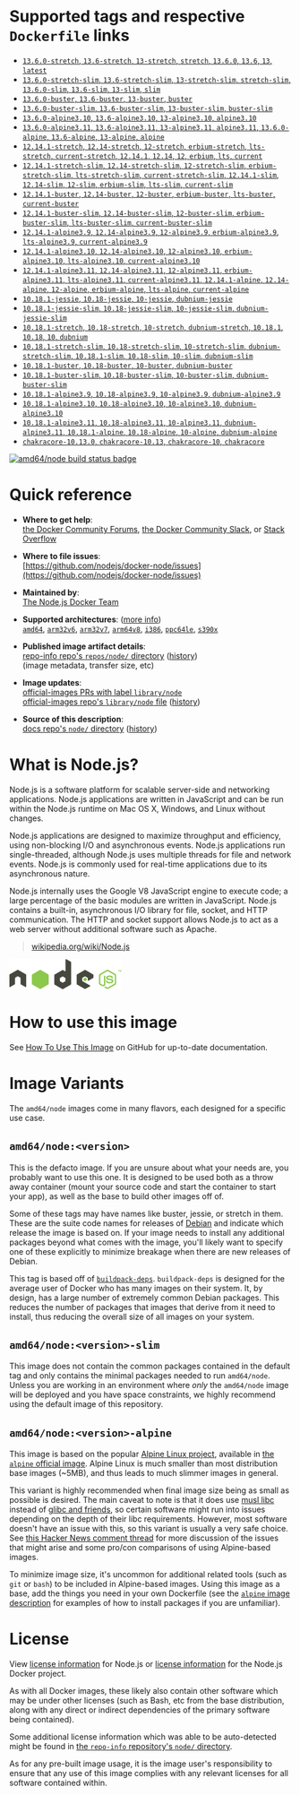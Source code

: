 <!--

********************************************************************************

WARNING:

    DO NOT EDIT "node/README.md"

    IT IS AUTO-GENERATED

    (from the other files in "node/" combined with a set of templates)

********************************************************************************

-->

# Supported tags and respective `Dockerfile` links

-	[`13.6.0-stretch`, `13.6-stretch`, `13-stretch`, `stretch`, `13.6.0`, `13.6`, `13`, `latest`](https://github.com/nodejs/docker-node/blob/8b8eebe2667b04d50f85535e2504fcbfd4675930/13/stretch/Dockerfile)
-	[`13.6.0-stretch-slim`, `13.6-stretch-slim`, `13-stretch-slim`, `stretch-slim`, `13.6.0-slim`, `13.6-slim`, `13-slim`, `slim`](https://github.com/nodejs/docker-node/blob/cd046b99024274af8a782bc7fb722a89f65ecfdc/13/stretch-slim/Dockerfile)
-	[`13.6.0-buster`, `13.6-buster`, `13-buster`, `buster`](https://github.com/nodejs/docker-node/blob/8b8eebe2667b04d50f85535e2504fcbfd4675930/13/buster/Dockerfile)
-	[`13.6.0-buster-slim`, `13.6-buster-slim`, `13-buster-slim`, `buster-slim`](https://github.com/nodejs/docker-node/blob/cd046b99024274af8a782bc7fb722a89f65ecfdc/13/buster-slim/Dockerfile)
-	[`13.6.0-alpine3.10`, `13.6-alpine3.10`, `13-alpine3.10`, `alpine3.10`](https://github.com/nodejs/docker-node/blob/8b8eebe2667b04d50f85535e2504fcbfd4675930/13/alpine3.10/Dockerfile)
-	[`13.6.0-alpine3.11`, `13.6-alpine3.11`, `13-alpine3.11`, `alpine3.11`, `13.6.0-alpine`, `13.6-alpine`, `13-alpine`, `alpine`](https://github.com/nodejs/docker-node/blob/8b8eebe2667b04d50f85535e2504fcbfd4675930/13/alpine3.11/Dockerfile)
-	[`12.14.1-stretch`, `12.14-stretch`, `12-stretch`, `erbium-stretch`, `lts-stretch`, `current-stretch`, `12.14.1`, `12.14`, `12`, `erbium`, `lts`, `current`](https://github.com/nodejs/docker-node/blob/8b8eebe2667b04d50f85535e2504fcbfd4675930/12/stretch/Dockerfile)
-	[`12.14.1-stretch-slim`, `12.14-stretch-slim`, `12-stretch-slim`, `erbium-stretch-slim`, `lts-stretch-slim`, `current-stretch-slim`, `12.14.1-slim`, `12.14-slim`, `12-slim`, `erbium-slim`, `lts-slim`, `current-slim`](https://github.com/nodejs/docker-node/blob/cd046b99024274af8a782bc7fb722a89f65ecfdc/12/stretch-slim/Dockerfile)
-	[`12.14.1-buster`, `12.14-buster`, `12-buster`, `erbium-buster`, `lts-buster`, `current-buster`](https://github.com/nodejs/docker-node/blob/8b8eebe2667b04d50f85535e2504fcbfd4675930/12/buster/Dockerfile)
-	[`12.14.1-buster-slim`, `12.14-buster-slim`, `12-buster-slim`, `erbium-buster-slim`, `lts-buster-slim`, `current-buster-slim`](https://github.com/nodejs/docker-node/blob/cd046b99024274af8a782bc7fb722a89f65ecfdc/12/buster-slim/Dockerfile)
-	[`12.14.1-alpine3.9`, `12.14-alpine3.9`, `12-alpine3.9`, `erbium-alpine3.9`, `lts-alpine3.9`, `current-alpine3.9`](https://github.com/nodejs/docker-node/blob/8b8eebe2667b04d50f85535e2504fcbfd4675930/12/alpine3.9/Dockerfile)
-	[`12.14.1-alpine3.10`, `12.14-alpine3.10`, `12-alpine3.10`, `erbium-alpine3.10`, `lts-alpine3.10`, `current-alpine3.10`](https://github.com/nodejs/docker-node/blob/8b8eebe2667b04d50f85535e2504fcbfd4675930/12/alpine3.10/Dockerfile)
-	[`12.14.1-alpine3.11`, `12.14-alpine3.11`, `12-alpine3.11`, `erbium-alpine3.11`, `lts-alpine3.11`, `current-alpine3.11`, `12.14.1-alpine`, `12.14-alpine`, `12-alpine`, `erbium-alpine`, `lts-alpine`, `current-alpine`](https://github.com/nodejs/docker-node/blob/8b8eebe2667b04d50f85535e2504fcbfd4675930/12/alpine3.11/Dockerfile)
-	[`10.18.1-jessie`, `10.18-jessie`, `10-jessie`, `dubnium-jessie`](https://github.com/nodejs/docker-node/blob/e756350f8b873cec2faa2cf2bad92ba8c7884ed4/10/jessie/Dockerfile)
-	[`10.18.1-jessie-slim`, `10.18-jessie-slim`, `10-jessie-slim`, `dubnium-jessie-slim`](https://github.com/nodejs/docker-node/blob/e756350f8b873cec2faa2cf2bad92ba8c7884ed4/10/jessie-slim/Dockerfile)
-	[`10.18.1-stretch`, `10.18-stretch`, `10-stretch`, `dubnium-stretch`, `10.18.1`, `10.18`, `10`, `dubnium`](https://github.com/nodejs/docker-node/blob/e756350f8b873cec2faa2cf2bad92ba8c7884ed4/10/stretch/Dockerfile)
-	[`10.18.1-stretch-slim`, `10.18-stretch-slim`, `10-stretch-slim`, `dubnium-stretch-slim`, `10.18.1-slim`, `10.18-slim`, `10-slim`, `dubnium-slim`](https://github.com/nodejs/docker-node/blob/e756350f8b873cec2faa2cf2bad92ba8c7884ed4/10/stretch-slim/Dockerfile)
-	[`10.18.1-buster`, `10.18-buster`, `10-buster`, `dubnium-buster`](https://github.com/nodejs/docker-node/blob/e756350f8b873cec2faa2cf2bad92ba8c7884ed4/10/buster/Dockerfile)
-	[`10.18.1-buster-slim`, `10.18-buster-slim`, `10-buster-slim`, `dubnium-buster-slim`](https://github.com/nodejs/docker-node/blob/e756350f8b873cec2faa2cf2bad92ba8c7884ed4/10/buster-slim/Dockerfile)
-	[`10.18.1-alpine3.9`, `10.18-alpine3.9`, `10-alpine3.9`, `dubnium-alpine3.9`](https://github.com/nodejs/docker-node/blob/e756350f8b873cec2faa2cf2bad92ba8c7884ed4/10/alpine3.9/Dockerfile)
-	[`10.18.1-alpine3.10`, `10.18-alpine3.10`, `10-alpine3.10`, `dubnium-alpine3.10`](https://github.com/nodejs/docker-node/blob/e756350f8b873cec2faa2cf2bad92ba8c7884ed4/10/alpine3.10/Dockerfile)
-	[`10.18.1-alpine3.11`, `10.18-alpine3.11`, `10-alpine3.11`, `dubnium-alpine3.11`, `10.18.1-alpine`, `10.18-alpine`, `10-alpine`, `dubnium-alpine`](https://github.com/nodejs/docker-node/blob/e756350f8b873cec2faa2cf2bad92ba8c7884ed4/10/alpine3.11/Dockerfile)
-	[`chakracore-10.13.0`, `chakracore-10.13`, `chakracore-10`, `chakracore`](https://github.com/nodejs/docker-node/blob/3c10e908934690b6af4f8f83b7e5e1da49926b34/chakracore/10/Dockerfile)

[![amd64/node build status badge](https://img.shields.io/jenkins/s/https/doi-janky.infosiftr.net/job/multiarch/job/amd64/job/node.svg?label=amd64/node%20%20build%20job)](https://doi-janky.infosiftr.net/job/multiarch/job/amd64/job/node/)

# Quick reference

-	**Where to get help**:  
	[the Docker Community Forums](https://forums.docker.com/), [the Docker Community Slack](http://dockr.ly/slack), or [Stack Overflow](https://stackoverflow.com/search?tab=newest&q=docker)

-	**Where to file issues**:  
	[https://github.com/nodejs/docker-node/issues](https://github.com/nodejs/docker-node/issues)

-	**Maintained by**:  
	[The Node.js Docker Team](https://github.com/nodejs/docker-node)

-	**Supported architectures**: ([more info](https://github.com/docker-library/official-images#architectures-other-than-amd64))  
	[`amd64`](https://hub.docker.com/r/amd64/node/), [`arm32v6`](https://hub.docker.com/r/arm32v6/node/), [`arm32v7`](https://hub.docker.com/r/arm32v7/node/), [`arm64v8`](https://hub.docker.com/r/arm64v8/node/), [`i386`](https://hub.docker.com/r/i386/node/), [`ppc64le`](https://hub.docker.com/r/ppc64le/node/), [`s390x`](https://hub.docker.com/r/s390x/node/)

-	**Published image artifact details**:  
	[repo-info repo's `repos/node/` directory](https://github.com/docker-library/repo-info/blob/master/repos/node) ([history](https://github.com/docker-library/repo-info/commits/master/repos/node))  
	(image metadata, transfer size, etc)

-	**Image updates**:  
	[official-images PRs with label `library/node`](https://github.com/docker-library/official-images/pulls?q=label%3Alibrary%2Fnode)  
	[official-images repo's `library/node` file](https://github.com/docker-library/official-images/blob/master/library/node) ([history](https://github.com/docker-library/official-images/commits/master/library/node))

-	**Source of this description**:  
	[docs repo's `node/` directory](https://github.com/docker-library/docs/tree/master/node) ([history](https://github.com/docker-library/docs/commits/master/node))

# What is Node.js?

Node.js is a software platform for scalable server-side and networking applications. Node.js applications are written in JavaScript and can be run within the Node.js runtime on Mac OS X, Windows, and Linux without changes.

Node.js applications are designed to maximize throughput and efficiency, using non-blocking I/O and asynchronous events. Node.js applications run single-threaded, although Node.js uses multiple threads for file and network events. Node.js is commonly used for real-time applications due to its asynchronous nature.

Node.js internally uses the Google V8 JavaScript engine to execute code; a large percentage of the basic modules are written in JavaScript. Node.js contains a built-in, asynchronous I/O library for file, socket, and HTTP communication. The HTTP and socket support allows Node.js to act as a web server without additional software such as Apache.

> [wikipedia.org/wiki/Node.js](https://en.wikipedia.org/wiki/Node.js)

![logo](https://raw.githubusercontent.com/docker-library/docs/01c12653951b2fe592c1f93a13b4e289ada0e3a1/node/logo.png)

# How to use this image

See [How To Use This Image](https://github.com/nodejs/docker-node/blob/master/README.md#how-to-use-this-image) on GitHub for up-to-date documentation.

# Image Variants

The `amd64/node` images come in many flavors, each designed for a specific use case.

## `amd64/node:<version>`

This is the defacto image. If you are unsure about what your needs are, you probably want to use this one. It is designed to be used both as a throw away container (mount your source code and start the container to start your app), as well as the base to build other images off of.

Some of these tags may have names like buster, jessie, or stretch in them. These are the suite code names for releases of [Debian](https://wiki.debian.org/DebianReleases) and indicate which release the image is based on. If your image needs to install any additional packages beyond what comes with the image, you'll likely want to specify one of these explicitly to minimize breakage when there are new releases of Debian.

This tag is based off of [`buildpack-deps`](https://hub.docker.com/_/buildpack-deps/). `buildpack-deps` is designed for the average user of Docker who has many images on their system. It, by design, has a large number of extremely common Debian packages. This reduces the number of packages that images that derive from it need to install, thus reducing the overall size of all images on your system.

## `amd64/node:<version>-slim`

This image does not contain the common packages contained in the default tag and only contains the minimal packages needed to run `amd64/node`. Unless you are working in an environment where *only* the `amd64/node` image will be deployed and you have space constraints, we highly recommend using the default image of this repository.

## `amd64/node:<version>-alpine`

This image is based on the popular [Alpine Linux project](http://alpinelinux.org), available in [the `alpine` official image](https://hub.docker.com/_/alpine). Alpine Linux is much smaller than most distribution base images (~5MB), and thus leads to much slimmer images in general.

This variant is highly recommended when final image size being as small as possible is desired. The main caveat to note is that it does use [musl libc](http://www.musl-libc.org) instead of [glibc and friends](http://www.etalabs.net/compare_libcs.html), so certain software might run into issues depending on the depth of their libc requirements. However, most software doesn't have an issue with this, so this variant is usually a very safe choice. See [this Hacker News comment thread](https://news.ycombinator.com/item?id=10782897) for more discussion of the issues that might arise and some pro/con comparisons of using Alpine-based images.

To minimize image size, it's uncommon for additional related tools (such as `git` or `bash`) to be included in Alpine-based images. Using this image as a base, add the things you need in your own Dockerfile (see the [`alpine` image description](https://hub.docker.com/_/alpine/) for examples of how to install packages if you are unfamiliar).

# License

View [license information](https://github.com/nodejs/node/blob/master/LICENSE) for Node.js or [license information](https://github.com/nodejs/docker-node/blob/master/LICENSE) for the Node.js Docker project.

As with all Docker images, these likely also contain other software which may be under other licenses (such as Bash, etc from the base distribution, along with any direct or indirect dependencies of the primary software being contained).

Some additional license information which was able to be auto-detected might be found in [the `repo-info` repository's `node/` directory](https://github.com/docker-library/repo-info/tree/master/repos/node).

As for any pre-built image usage, it is the image user's responsibility to ensure that any use of this image complies with any relevant licenses for all software contained within.
